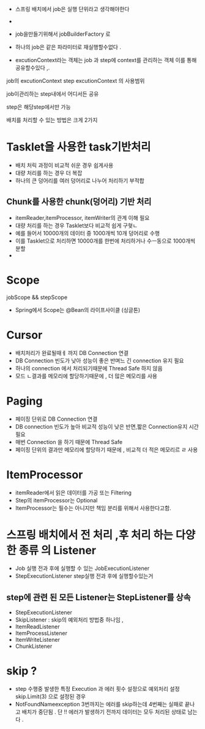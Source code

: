 * 스프링 배치에서 job은 실행 단위라고 생각해야한다
* <p>
* job을만들기위해서 jobBuilderFactory 로


* 하나의 job은 같은 파라미터로 재실행할수없다 .
* excutionContext라는 객체는 job 과 step에 context를 관리하는 객체 이를 통해 공유할수있다 ,.

job의 excutionContext step excutionContext 의 사용범위

job이관리하는 step내에서 어디서든 공유

step은 해당step에서만 가능

배치를 처리할 수 있는 방법은 크게 2가지

# Tasklet을 사용한 task기반처리

- 배치 처릭 과정이 비교적 쉬운 경우 쉽게사용
- 대량 처리를 하는 경우 더 복잡
- 하나의 큰 덩어리를 여러 덩어리로 나누어 처리하기 부적합 

## Chunk를 사용한 chunk(덩어리) 기반 처리 
- itemReader,itemProcessor, itemWriter의 관계 이해 필요 
- 대량 처리를 하는 경우 Tasklet보다 비교적 쉽게 구혖ㄴ
- 예를 들어서 10000개의 데이터 중 1000개씩 10개 덩어리로 수행 
- 이를 Tasklet으로 처리하면 10000개를 한번에 처리하거나 수ㅡ동으로 1000개씩 분할 
- 

# Scope 
jobScope && stepScope 
- Spring에서 Scope는 @Bean의 라이프사이클 (싱글톤)


# Cursor

- 배치처리가 완료될때ㅔ 까지 DB Connection 연결 
- DB Connection  빈도가 낮아 성능이 좋은 반며느 긴 connection 유지 필요 
- 하나의 connection 에서 처리되기때문에 Thread Safe 하지 않음 
- 모드 ㄴ결과를 메모리에 할당하기때문에 , 더 많은 메모리를 사용 

# Paging 
- 페이징 단위로 DB Connection 연결 
- DB connection 빈도가 높아 비교적 성능이 낮은 반면,짧은 Connection유지 시간 필요 
- 매번 Connection 을 하기 때문에 Thread Safe
- 페이징 단위의 결과만 메모리에 할당하기 때문에 , 비교적 더 적은 메모리르 ㄹ 사용 



# ItemProcessor 
- itemReader에서 읽은 데이터를 가공 또는 Filtering
- Step의 itemProcessor는 Optional 
- ItemProcessor는 필수는 아니지만 책임 분리를 위해서 사용한다고함.


# 스프링 배치에서 전 처리 ,후 처리 하는 다양한 종류 의 Listener 
 - Job 실행 전과 후에 실행할 수 있는 JobExecutionListener 
 - StepExecutionListener step실행 전과 후에 실행할수있는거 


## step에 관련 된 모든 Listener는 StepListener를 상속 
 - StepExecutionListener
 - SkipListener : skip의 예외처리 방법중 하나임 ,
 - ItemReadListener
 - ItemProcessListener
 - ItemWriteListener
 - ChunkListener


# skip ? 
- step 수행중 발생한 특정 Execution 과 에러 횟수 설정으로 예외처리 설정 
skip.Limit(3) 으로 설정된 경우 
- NotFoundNameexception 3번까지는 에러를 skip하는데 4번째는 실패로 끝나고 배치가 중단됨 . 
단 !! 에러가 발생하기 전까지 데이터는 모두 처리된 상태로 남는다 . 
